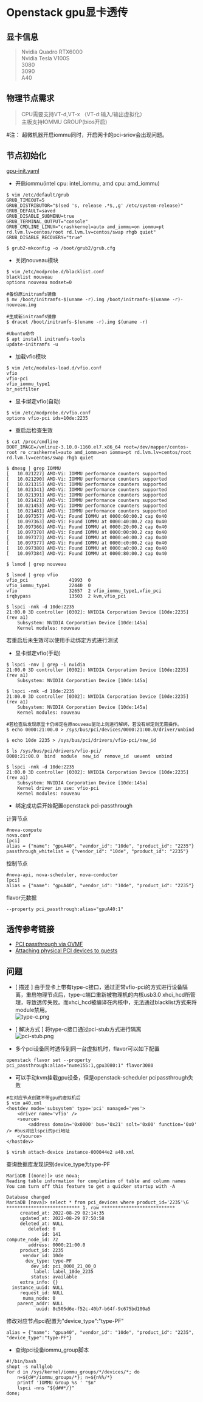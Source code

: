 # Openstack gpu显卡透传
## 显卡信息
> Nvidia Quadro RTX6000  
  Nvidia Tesla V100S  
  3080  
  3090  
  A40
## 物理节点需求
> CPU需要支持VT-d,VT-x （VT-d:输入/输出虚拟化）  
  主板支持IOMMU GROUP(bios开启)

#注： 超微机器开启iommu同时，开启网卡的pci-sriov会出现问题。
## 节点初始化
[gpu-init.yaml](https://github.com/Riverdd/scripts/blob/master/gpu-init.yaml)
- 开启iommu(intel cpu: intel_iommu, amd cpu: amd_iommu)
```
$ vim /etc/default/grub
GRUB_TIMEOUT=5
GRUB_DISTRIBUTOR="$(sed 's, release .*$,,g' /etc/system-release)"
GRUB_DEFAULT=saved
GRUB_DISABLE_SUBMENU=true
GRUB_TERMINAL_OUTPUT="console"
GRUB_CMDLINE_LINUX="crashkernel=auto amd_iommu=on iommu=pt rd.lvm.lv=centos/root rd.lvm.lv=centos/swap rhgb quiet"
GRUB_DISABLE_RECOVERY="true"

$ grub2-mkconfig -o /boot/grub2/grub.cfg
```
- 关闭nouveau模块
```
$ vim /etc/modprobe.d/blacklist.conf
blacklist nouveau
options nouveau modset=0

#备份原initramfs镜像
$ mv /boot/initramfs-$(uname -r).img /boot/initramfs-$(uname -r)-nouveau.img

#生成新initramfs镜像
$ dracut /boot/initramfs-$(uname -r).img $(uname -r)

#Ubuntu命令
$ apt install initramfs-tools
update-initramfs -u
```
- 加载vfio模块
```
$ vim /etc/modules-load.d/vfio.conf
vfio
vfio-pci
vfio_iommu_type1
br_netfilter
```
- 显卡绑定vfio(自动)
```
$ vim /etc/modprobe.d/vfio.conf
options vfio-pci ids=10de:2235
```
- 重启后检查生效
```
$ cat /proc/cmdline
BOOT_IMAGE=/vmlinuz-3.10.0-1160.el7.x86_64 root=/dev/mapper/centos-root ro crashkernel=auto amd_iommu=on iommu=pt rd.lvm.lv=centos/root rd.lvm.lv=centos/swap rhgb quiet

$ dmesg | grep IOMMU
[   10.021227] AMD-Vi: IOMMU performance counters supported
[   10.021290] AMD-Vi: IOMMU performance counters supported
[   10.021315] AMD-Vi: IOMMU performance counters supported
[   10.021341] AMD-Vi: IOMMU performance counters supported
[   10.021391] AMD-Vi: IOMMU performance counters supported
[   10.021421] AMD-Vi: IOMMU performance counters supported
[   10.021453] AMD-Vi: IOMMU performance counters supported
[   10.021481] AMD-Vi: IOMMU performance counters supported
[   10.097357] AMD-Vi: Found IOMMU at 0000:60:00.2 cap 0x40
[   10.097363] AMD-Vi: Found IOMMU at 0000:40:00.2 cap 0x40
[   10.097366] AMD-Vi: Found IOMMU at 0000:20:00.2 cap 0x40
[   10.097370] AMD-Vi: Found IOMMU at 0000:00:00.2 cap 0x40
[   10.097373] AMD-Vi: Found IOMMU at 0000:e0:00.2 cap 0x40
[   10.097377] AMD-Vi: Found IOMMU at 0000:c0:00.2 cap 0x40
[   10.097380] AMD-Vi: Found IOMMU at 0000:a0:00.2 cap 0x40
[   10.097384] AMD-Vi: Found IOMMU at 0000:80:00.2 cap 0x40

$ lsmod | grep nouveau

$ lsmod | grep vfio
vfio_pci               41993  0
vfio_iommu_type1       22440  0
vfio                   32657  2 vfio_iommu_type1,vfio_pci
irqbypass              13503  2 kvm,vfio_pci

$ lspci -nnk -d 10de:2235
21:00.0 3D controller [0302]: NVIDIA Corporation Device [10de:2235] (rev a1)
	Subsystem: NVIDIA Corporation Device [10de:145a]
	Kernel modules: nouveau
```
若重启后未生效可以使用手动绑定方式进行测试
- 显卡绑定vfio(手动)
```
$ lspci -nnv | grep -i nvidia
21:00.0 3D controller [0302]: NVIDIA Corporation Device [10de:2235] (rev a1)
	Subsystem: NVIDIA Corporation Device [10de:145a]

$ lspci -nnk -d 10de:2235
21:00.0 3D controller [0302]: NVIDIA Corporation Device [10de:2235] (rev a1)
	Subsystem: NVIDIA Corporation Device [10de:145a]
	Kernel modules: nouveau

#若检查后发现原显卡仍绑定在原nouveau驱动上则进行解绑，若没有绑定则无需操作。
$ echo 0000:21:00.0 > /sys/bus/pci/devices/0000:21:00.0/driver/unbind

$ echo 10de 2235 > /sys/bus/pci/drivers/vfio-pci/new_id

$ ls /sys/bus/pci/drivers/vfio-pci/
0000:21:00.0  bind  module  new_id  remove_id  uevent  unbind

$ lspci -nnk -d 10de:2235
21:00.0 3D controller [0302]: NVIDIA Corporation Device [10de:2235] (rev a1)
	Subsystem: NVIDIA Corporation Device [10de:145a]
	Kernel driver in use: vfio-pci
	Kernel modules: nouveau
```

- 绑定成功后开始配置openstack pci-passthrough

计算节点
```
#nova-compute
nova.conf
[pci]
alias = {"name": "gpuA40", "vendor_id": "10de", "product_id": "2235"}
passthrough_whitelist = {"vendor_id": "10de", "product_id": "2235"}
```
控制节点
```
#nova-api, nova-scheduler, nova-conductor
[pci]
alias = {"name": "gpuA40", "vendor_id": "10de", "product_id": "2235"}
```
flavor元数据
```
--property pci_passthrough:alias="gpuA40:1"
```
## 透传参考链接
- [PCI passthrough via OVMF](https://wiki.archlinux.org/index.php/PCI_passthrough_via_OVMF_(%E7%AE%80%E4%BD%93%E4%B8%AD%E6%96%87)#%E5%8F%A6%E8%AF%B7%E5%8F%82%E9%98%85)  
- [Attaching physical PCI devices to guests](https://docs.openstack.org/nova/pike/admin/pci-passthrough.html)
## 问题
- [ 描述 ] 由于显卡上带有type-c接口，通过正常vfio-pci的方式进行设备隔离，重启物理节点后，type-c端口重新被物理机的内核usb3.0 xhci_hcd所管理，导致透传失败。而xhci_hcd被编译在内核中，无法通过blacklist方式来将module禁用。  
![type-c.png](https://github.com/Riverdd/picture/blob/master/type-c.png?raw=true)

- [ 解决方式 ] 将type-c接口通过pci-stub方式进行隔离  
![pci-stub.png](https://github.com/Riverdd/picture/blob/master/pci-stub.png)

- 多个pci设备同时透传到同一台虚拟机时，flavor可以如下配置
```
openstack flavor set --property pci_passthrough:alias="nvme155:1,gpu3080:1" flavor3080
```
- 可以手动kvm挂载gpu设备，但是openstack-scheduler pcipassthrough失败
```
#在对应节点创建不带gpu的虚拟机后
$ vim a40.xml
<hostdev mode='subsystem' type='pci' managed='yes'>
    <driver name='vfio' />
    <source>
        <address domain='0x0000' bus='0x21' solt='0x00' function='0x0'  /> #bus对应lspci的pci地址
    </source>
</hostdev>

$ virsh attach-device instance-000044e2 a40.xml
```
查询数据库发现识别device_type为type-PF
```
MariaDB [(none)]> use nova;
Reading table information for completion of table and column names
You can turn off this feature to get a quicker startup with -A

Database changed
MariaDB [nova]> select * from pci_devices where product_id='2235'\G
*************************** 1. row ***************************
     created_at: 2022-08-29 02:14:35
     updated_at: 2022-08-29 07:50:58
     deleted_at: NULL
        deleted: 0
             id: 141
compute_node_id: 72
        address: 0000:21:00.0
     product_id: 2235
      vendor_id: 10de
       dev_type: type-PF
         dev_id: pci_0000_21_00_0
          label: label_10de_2235
         status: available
     extra_info: {}
  instance_uuid: NULL
     request_id: NULL
      numa_node: 0
    parent_addr: NULL
           uuid: 8c505d6e-f52c-40b7-b64f-9c675bd100a5
```
修改对应节点pci配置为"device_type":"type-PF"
```
alias = {"name": "gpua40", "vendor_id": "10de", "product_id": "2235", "device_type":"type-PF"}
```
- 查询pci设备iommu_group脚本
```
#!/bin/bash
shopt -s nullglob
for d in /sys/kernel/iommu_groups/*/devices/*; do 
    n=${d#*/iommu_groups/*}; n=${n%%/*}
    printf 'IOMMU Group %s ' "$n"
    lspci -nns "${d##*/}"
done;
```
